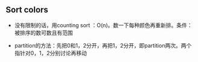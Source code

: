 ## Sort colors

* 没有限制的话，用counting sort ：O\(n\)。数一下每种颜色再重新排。条件：被排序的数可数且有范围

* partition的方法：先把0和1，2分开，再把1，2分开，即partition两次。两个指针对0，1，2分别讨论再移动





